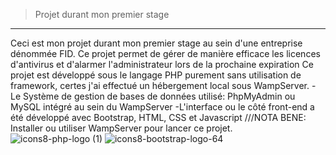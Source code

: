 >Projet durant mon premier stage
--------------------------------------------------
Ceci est mon projet durant mon premier stage au sein d'une entreprise dénommée FID. Ce projet permet de gérer de manière efficace les licences d'antivirus et d'alarmer l'administrateur lors de la prochaine expiration 
Ce projet est développé sous le langage PHP purement sans utilisation de framework, certes j'ai effectué un hébergement local sous WampServer.
 -Le Système de gestion de bases de données utilisé: PhpMyAdmin ou MySQL intégré au sein du WampServer
 -L'interface ou le côté front-end a été développé avec Bootstrap, HTML, CSS et Javascript
///NOTA BENE: Installer ou utiliser WampServer pour lancer ce projet.\
![icons8-php-logo (1)](https://github.com/Ursula-Sarah/iProject_during_internship_FID/assets/103580286/3bab9cfe-4ac5-4398-88c3-84d87502b3f7)
![icons8-bootstrap-logo-64](https://github.com/Ursula-Sarah/iProject_during_internship_FID/assets/103580286/af99566d-750e-4e5f-b8a3-b2235a2f4305)
